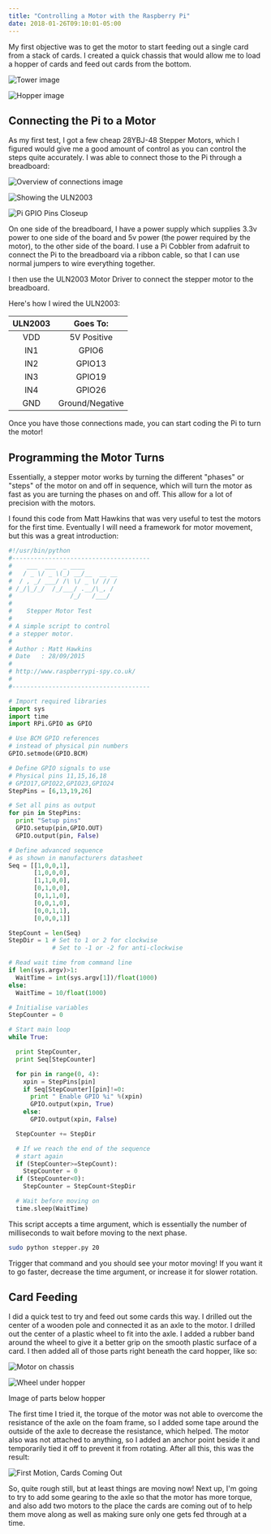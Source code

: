 ```yaml
---
title: "Controlling a Motor with the Raspberry Pi"
date: 2018-01-26T09:10:01-05:00
---
```


My first objective was to get the motor to start feeding out a single card from a stack of cards. I created a quick chassis that would allow me to load a hopper of cards and feed out cards from the bottom. 

![Tower image](/images/IMG_8584.JPG)

![Hopper image](/images/IMG_8585.JPG)

## Connecting the Pi to a Motor

As my first test, I got a few cheap 28YBJ-48 Stepper Motors, which I figured would give me a good amount of control as you can control the steps quite accurately. I was able to connect those to the Pi through a breadboard:

![Overview of connections image](/images/IMG_8586.JPG)

![Showing the ULN2003](/images/IMG_8587.JPG)

![Pi GPIO Pins Closeup](/images/IMG_8588.JPG)

On one side of the breadboard, I have a power supply which supplies 3.3v power to one side of the board and 5v power (the power required by the motor), to the other side of the board. I use a Pi Cobbler from adafruit to connect the Pi to the breadboard via a ribbon cable, so that I can use normal jumpers to wire everything together. 

I then use the ULN2003 Motor Driver to connect the stepper motor to the breadboard.

Here's how I wired the ULN2003:

| ULN2003       | Goes To:       |
|:-------------:|:--------------:|
| VDD           | 5V Positive    |
| IN1           | GPIO6          |
| IN2           | GPIO13         |
| IN3           | GPIO19         |
| IN4           | GPIO26         |
| GND           | Ground/Negative|

Once you have those connections made, you can start coding the Pi to turn the motor!
 
## Programming the Motor Turns

Essentially, a stepper motor works by turning the different "phases" or "steps" of the motor on and off in sequence, which will turn the motor as fast as you are turning the phases on and off. This allow for a lot of precision with the motors. 

I found this code from Matt Hawkins that was very useful to test the motors for the first time. Eventually I will need a framework for motor movement, but this was a great introduction:

```python
#!/usr/bin/python
#--------------------------------------
#    ___  ___  _ ____
#   / _ \/ _ \(_) __/__  __ __
#  / , _/ ___/ /\ \/ _ \/ // /
# /_/|_/_/  /_/___/ .__/\_, /
#                /_/   /___/
#
#    Stepper Motor Test
#
# A simple script to control
# a stepper motor.
#
# Author : Matt Hawkins
# Date   : 28/09/2015
#
# http://www.raspberrypi-spy.co.uk/
#
#--------------------------------------

# Import required libraries
import sys
import time
import RPi.GPIO as GPIO

# Use BCM GPIO references
# instead of physical pin numbers
GPIO.setmode(GPIO.BCM)

# Define GPIO signals to use
# Physical pins 11,15,16,18
# GPIO17,GPIO22,GPIO23,GPIO24
StepPins = [6,13,19,26]

# Set all pins as output
for pin in StepPins:
  print "Setup pins"
  GPIO.setup(pin,GPIO.OUT)
  GPIO.output(pin, False)

# Define advanced sequence
# as shown in manufacturers datasheet
Seq = [[1,0,0,1],
       [1,0,0,0],
       [1,1,0,0],
       [0,1,0,0],
       [0,1,1,0],
       [0,0,1,0],
       [0,0,1,1],
       [0,0,0,1]]

StepCount = len(Seq)
StepDir = 1 # Set to 1 or 2 for clockwise
            # Set to -1 or -2 for anti-clockwise

# Read wait time from command line
if len(sys.argv)>1:
  WaitTime = int(sys.argv[1])/float(1000)
else:
  WaitTime = 10/float(1000)

# Initialise variables
StepCounter = 0

# Start main loop
while True:

  print StepCounter,
  print Seq[StepCounter]

  for pin in range(0, 4):
    xpin = StepPins[pin]
    if Seq[StepCounter][pin]!=0:
      print " Enable GPIO %i" %(xpin)
      GPIO.output(xpin, True)
    else:
      GPIO.output(xpin, False)

  StepCounter += StepDir

  # If we reach the end of the sequence
  # start again
  if (StepCounter>=StepCount):
    StepCounter = 0
  if (StepCounter<0):
    StepCounter = StepCount+StepDir

  # Wait before moving on
  time.sleep(WaitTime)
```

This script accepts a time argument, which is essentially the number of milliseconds to wait before moving to the next phase. 

```bash
sudo python stepper.py 20
```

Trigger that command and you should see your motor moving! If you want it to go faster, decrease the time argument, or increase it for slower rotation.

## Card Feeding

I did a quick test to try and feed out some cards this way. I drilled out the center of a wooden pole and connected it as an axle to the motor. I drilled out the center of a plastic wheel to fit into the axle. I added a rubber band around the wheel to give it a better grip on the smooth plastic surface of a card. I then added all of those parts right beneath the card hopper, like so: 

![Motor on chassis](/images/IMG_8589.JPG)

![Wheel under hopper](/images/IMG_8590.JPG)

Image of parts below hopper

The first time I tried it, the torque of the motor was not able to overcome the resistance of the axle on the foam frame, so I added some tape around the outside of the axle to decrease the resistance, which helped. The motor also was not attached to anything, so I added an anchor point beside it and temporarily tied it off to prevent it from rotating. After all this, this was the result:

![First Motion, Cards Coming Out](/images/FirstMotionCardsComingOut.gif)

So, quite rough still, but at least things are moving now! Next up, I'm going to try to add some gearing to the axle so that the motor has more torque, and also add two motors to the place the cards are coming out of to help them move along as well as making sure only one gets fed through at a time.